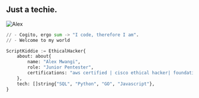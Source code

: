 ## Just a techie.
<p align="left"> <img src="https://komarev.com/ghpvc/?username=iamalexmwagi&label=Profile%20views&color=ED8B00&style=flat" alt="Alex" /> </p>

```python
// - Cogito, ergo sum -> "I code, therefore I am".
// - Welcome to my world

ScriptKiddie := EthicalHacker{
    about: about{
        name: "Alex Mwangi",
        role: "Junior Pentester",
        certifications: "aws certified | cisco ethical hacker| foundational c# with microsof",
    },
    tech: []string{"SQL", "Python", "GO", "Javascript"},
}
```
